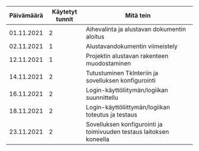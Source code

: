 Päivämäärä | Käytetyt tunnit | Mitä tein
---------- |  -------------- | ---------
01.11.2021 |       2         | Aihevalinta ja alustavan dokumentin aloitus
02.11.2021 |       1	       | Alustavandokumentin viimeistely
12.11.2021 |       1         | Projektin alustavan rakenteen muodostaminen
14.11.2021 |       2         | Tutustuminen TkInteriin ja sovelluksen konfigurointi
16.11.2021 |       2         | Login-käyttöliitymän/logiikan suunnittellu
18.11.2021 |       2         | Login-käyttöliittymän/logiikan toteutus ja testaus
23.11.2021 |       2         | Sovelluksen konfigurointi ja toimivuuden testaus laitoksen koneella
